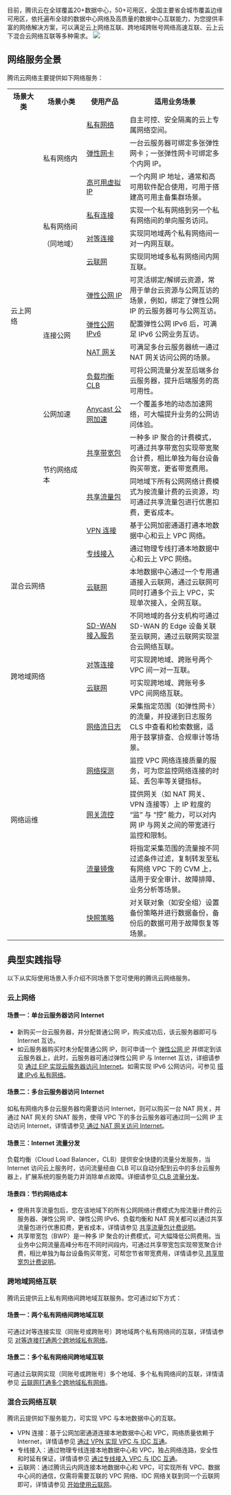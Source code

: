 目前，腾讯云在全球覆盖20+数据中心，50+可用区，全国主要省会城市覆盖边缘可用区，依托遍布全球的数据中心网络及高质量的数据中心互联能力，为您提供丰富的网络解决方案，可以满足云上网络互联、跨地域跨账号网络高速互联、云上云下混合云网络互联等多种需求。
![](https://qcloudimg.tencent-cloud.cn/raw/8bd059894b857e1665ce10ed6a2d2a14.png)


## 网络服务全景
腾讯云网络主要提供如下网络服务：
<table >
<th width="15%">场景大类  </th>
<th width="20%">场景小类  </th>
<th width="20%">使用产品</th>
<th>适用业务场景</th>
</th>
<tr >
<td rowspan="13" >云上网络</td>
<td  rowspan="3" >私有网络内</td>
<td ><a href="https://cloud.tencent.com/document/product/215">私有网络</a></td>
<td >自主可控、安全隔离的云上专属网络空间。</td>
</tr>
<tr >
<td ><a href="https://cloud.tencent.com/document/product/576">弹性网卡</a></td>
<td >一台云服务器可绑定多张弹性网卡；一张弹性网卡可绑定多个内网 IP。</td>
</tr>
<tr >
<td ><a href="https://cloud.tencent.com/document/product/215/36691">高可用虚拟 IP</a></td>
<td >一个内网 IP 地址，通常和高可用软件配合使用，可用于搭建高可用主备集群场景。</td>
</tr>
<tr >
<td rowspan="3" >私有网络间<p>（同地域）</td>
<td ><a href="https://cloud.tencent.com/document/product/1451">私有连接</a></td>
<td >实现一个私有网络到另一个私有网络间的单向服务访问。</td>
</tr>
<tr >
<td ><a href="https://cloud.tencent.com/document/product/553">对等连接</a></td>
<td >实现同地域两个私有网络间一对一内网互联。</td>
</tr>
<tr >
<td ><a href="https://cloud.tencent.com/document/product/877">云联网</a></td>
<td >实现同地域多私有网络间内网互联。</td>
</tr>
<tr >
<td rowspan="4">连接公网</td>
<td><a href="https://cloud.tencent.com/document/product/1199">弹性公网 IP</a></td>
<td >可灵活绑定/解绑云资源，常用于单台云资源与公网互访的场景，例如，绑定了弹性公网 IP 的云服务器可与公网互访。</td>
</tr>
<tr >
<td ><a href="https://cloud.tencent.com/document/product/1142">弹性公网 IPv6</a></td>
<td >配置弹性公网 IPv6 后，可满足 IPv6 公网业务互访。</td>
</tr>
<tr >
<td ><a href="https://cloud.tencent.com/document/product/552">NAT 网关</a></td>
<td >可满足多台云服务器统一通过 NAT 网关访问公网的场景。</td>
</tr>
<tr >
<td ><a href="https://cloud.tencent.com/document/product/214">负载均衡 CLB</a></td>
<td >可将公网流量分发至后端多台云服务器，提升后端服务的高可用性。</td>
</tr>
<tr >
<td>公网加速</td>
<td ><a href="https://cloud.tencent.com/document/product/644">Anycast 公网加速</a></td>
<td >一个覆盖多地的动态加速网络，可大幅提升业务的公网访问体验。</td>
</tr>
<tr >
<td rowspan="2" >节约网络成本</td>
<td ><a href="https://cloud.tencent.com/document/product/684">共享带宽包</a></td>
<td >一种多 IP 聚合的计费模式，可通过共享带宽包实现带宽聚合计费，相比单独为每台设备购买带宽，更省带宽费用。</td>
</tr>
<tr >
<td ><a href="https://cloud.tencent.com/document/product/11714">共享流量包</a></td>
<td >同地域下所有公网网络计费模式为按流量计费的云资源，均可通过共享流量包进行优惠扣费，更省成本。</td>
</tr>
<tr >
<td colspan="2" rowspan="4" >混合云网络</td>
<td ><a href="https://cloud.tencent.com/document/product/554">VPN 连接</a></td>
<td >基于公网加密通道打通本地数据中心和云上 VPC 网络。</td>
</tr>
<tr >
<td ><a href="https://cloud.tencent.com/document/product/216">专线接入</a></td>
<td >通过物理专线打通本地数据中心和云上 VPC 网络。</td>
</tr>
<tr >
<td ><a href="https://cloud.tencent.com/document/product/877">云联网</a></td>
<td >本地数据中心通过一个专用通道接入云联网，通过云联网可同时打通多个云上 VPC，实现单次接入，全网互联。</td>
</tr>
<tr >
<td ><a href="https://cloud.tencent.com/document/product/1277">SD-WAN 接入服务</a></td>
<td >不同地域的各分支机构可通过 SD-WAN 的 Edge 设备关联至云联网，通过云联网实现混合云网络互联。</td>
</tr>
<tr >
<td colspan="2" rowspan="2" >跨地域网络</td>
<td ><a href="https://cloud.tencent.com/document/product/553">对等连接</a></td>
<td >可实现跨地域、跨账号两个 VPC 间一对一互联。</td>
</tr>
<tr >
<td ><a href="https://cloud.tencent.com/document/product/877">云联网</a></td>
<td >可实现跨地域、跨账号多 VPC 间网络互联。</td>
</tr>
<tr >
<td colspan="2" rowspan="5" >网络运维</td>
<td ><a href="https://cloud.tencent.com/document/product/682">网络流日志</a></td>
<td >采集指定范围（如弹性网卡）的流量，并投递到日志服务 CLS 中查看和检索数据，适用于鼓掌排查、合规审计等场景。</td>
</tr>
<tr >
<td ><a href="https://cloud.tencent.com/document/product/215/20091">网络探测</a></td>
<td >监控 VPC 网络连接质量的服务，可为您监控网络连接的时延、丢包率等关键指标。</td>
</tr>
<tr >
<td ><a href="https://cloud.tencent.com/document/product/215/38860">网关流控</a></td>
<td >提供网关（如 NAT 网关、VPN 连接等）上 IP 粒度的 “监” 与 “控” 能力，可以对内网 IP 与网关之间的带宽进行监控和限制。</td>
</tr>
<tr >
<td ><a href="https://cloud.tencent.com/document/product/215/44339">流量镜像</a></td>
<td >将指定采集范围的流量按不同过滤条件过滤，复制转发至私有网络 VPC 下的 CVM 上，适用于安全审计、故障排障、业务分析等场景。</td>
</tr>
<tr >
<td ><a href="https://cloud.tencent.com/document/product/215/63325">快照策略</a></td>
<td >对关联对象（如安全组）设置备份策略并进行数据备份，备份后的数据可用于故障恢复等场景。</td>
</tr>
</table>

## 典型实践指导
以下从实际使用场景入手介绍不同场景下您可使用的腾讯云网络服务。

### 云上网络

#### 场景一：单台云服务器访问 Internet
+  新购买一台云服务器，并分配普通公网 IP，购买成功后，该云服务器即可与 Internet 互访。
+  如云服务器购买时未分配普通公网 IP，则可申请一个 [弹性公网 IP](https://cloud.tencent.com/document/product/1199) 并绑定到该云服务器上，此时，云服务器可通过弹性公网 IP 与 Internet 互访，详细请参见 [通过 EIP 实现云服务器访问 Internet](https://cloud.tencent.com/document/product/215/50017)。如需实现 IPv6 公网访问，可参见 [搭建 IPv6 私有网络](https://cloud.tencent.com/document/product/1142/47665)。
     

#### 场景二：多台云服务器访问 Internet
如私有网络内多台云服务器均需要访问 Internet，则可以购买一台 NAT 网关，并通过 NAT 网关的 SNAT 服务，使得 VPC 下的多台云服务器可通过同一公网 IP 主动访问 Internet，详情请参见[ 通过 NAT 网关访问 Internet](https://cloud.tencent.com/document/product/552/18186)。

#### 场景三：Internet 流量分发
负载均衡（Cloud Load Balancer，CLB）提供安全快捷的流量分发服务，当 Internet 访问云上服务时，访问流量经由 CLB 可以自动分配到云中的多台云服务器上，扩展系统的服务能力并消除单点故障。详细请参见[ CLB 流量分发](https://cloud.tencent.com/document/product/214/8975)。

#### 场景四：节约网络成本
+ 使用共享流量包后，您在该地域下的所有公网网络计费模式为按流量计费的云服务器、弹性公网 IP、弹性公网 IPv6、负载均衡和 NAT 网关都可以通过共享流量包进行优惠扣费，更省成本，详情请参见 [共享流量包计费说明](https://cloud.tencent.com/document/product/1171/40187)。
+ 共享带宽包（BWP）是一种多 IP 聚合的计费模式，可大幅降低公网费用。当业务中公网流量高峰分布在不同时间段内，可通过共享带宽包实现带宽聚合计费，相比单独为每台设备购买带宽，可帮您节省带宽费用，详情请参见[ 共享带宽包计费说明](https://cloud.tencent.com/document/product/684/51876)。

### 跨地域网络互联
腾讯云提供云上私有网络间跨地域互联服务。您可通过如下方式：

#### 场景一：两个私有网络间跨地域互联
可通过对等连接实现（同账号或跨账号）跨地域两个私有网络间的互联，详情请参见 [对等连接打通两个跨地域私有网络](https://cloud.tencent.com/document/product/553/18835)。

#### 场景二：多个私有网络间跨地域互联
可通过云联网实现（同账号或跨账号）多个地域、多个私有网络间的互联，详情请参见 [云联网打通多个跨地域私有网络](https://cloud.tencent.com/document/product/877/18763)。


### 混合云网络互联
腾讯云提供如下服务能力，可实现 VPC 与本地数据中心的互联。
+ VPN 连接：基于公网加密通道连接本地数据中心和 VPC，网络质量依赖于 Internet，详情请参见 [通过 VPN 实现 VPC 与 IDC 互通](https://cloud.tencent.com/document/product/554/63601)。
+ 专线接入：通过物理专线连接本地数据中心和 VPC，独占网络连路，安全性和时延有保证，详情请参见 [通过专线接入 VPC 与 IDC 互通](https://cloud.tencent.com/document/product/216/7557)。
+ 云联网：通过腾讯云内网连接本地数据中心和 VPC，可实现所有 VPC、数据中心间的通信，仅需将需要互联的 VPC 网络、IDC 网络关联到同一个云联网即可，详情请参见 [开始使用云联网](https://cloud.tencent.com/document/product/877/18768)。
